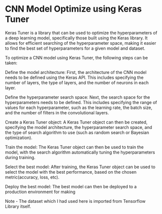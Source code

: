 # CNN Model Optimize using Keras Tuner

Keras Tuner is a library that can be used to optimize the hyperparameters of a deep learning model, specifically those built using the Keras library. It allows for efficient searching of the hyperparameter space, making it easier to find the best set of hyperparameters for a given model and dataset.

To optimize a CNN model using Keras Tuner, the following steps can be taken:

Define the model architecture: First, the architecture of the CNN model needs to be defined using the Keras API. This includes specifying the number of layers, the type of layers, and the number of neurons in each layer.

Define the hyperparameter search space: Next, the search space for the hyperparameters needs to be defined. This includes specifying the range of values for each hyperparameter, such as the learning rate, the batch size, and the number of filters in the convolutional layers.

Create a Keras Tuner object: A Keras Tuner object can then be created, specifying the model architecture, the hyperparameter search space, and the type of search algorithm to use (such as random search or Bayesian optimization).

Train the model: The Keras Tuner object can then be used to train the model, with the search algorithm automatically tuning the hyperparameters during training.

Select the best model: After training, the Keras Tuner object can be used to select the model with the best performance, based on the chosen metric(accuracy, loss, etc).

Deploy the best model: The best model can then be deployed to a production environment for making

Note - The dataset which I had used here is imported from Tensorflow Library itself.
